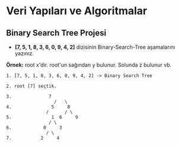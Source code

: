 # Veri Yapıları ve Algoritmalar

## Binary Search Tree Projesi
* **[7, 5, 1, 8, 3, 6, 0, 9, 4, 2]** dizisinin Binary-Search-Tree aşamalarını yazınız.

**Örnek:** root x'dir. root'un sağından y bulunur. Solunda z bulunur vb.

```
1. [7, 5, 1, 8, 3, 6, 0, 9, 4, 2] -> Binary Search Tree

2. root [7] seçtik.

3.	 			7
			      /   \
4. 			     5	   8
		   	   /	  / \
5.		         1	6     9
		        / \
6.		      0	    3
			   / \
7.		   	 2     4
```
